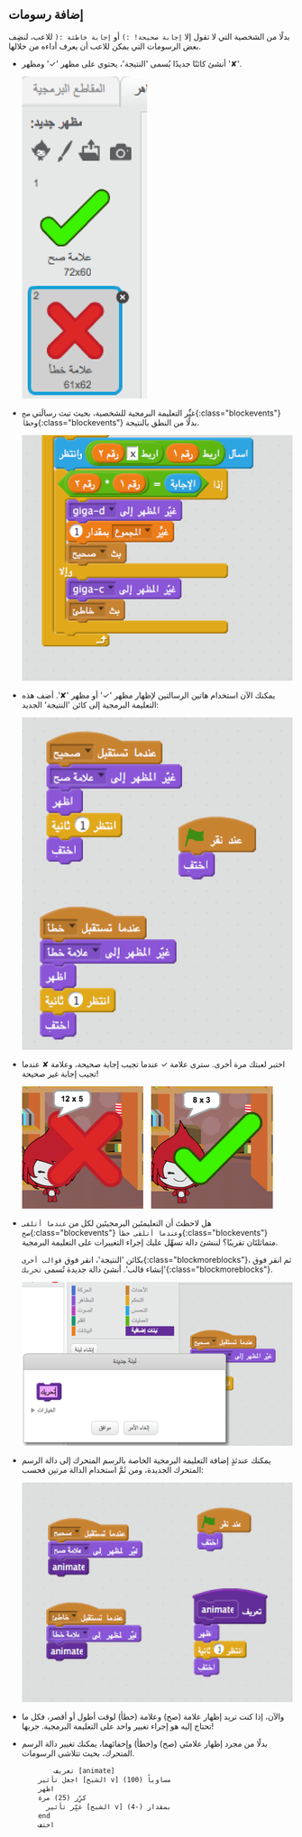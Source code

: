 ## إضافة رسومات

بدلًا من الشخصية التي لا تقول إلا `إجابة صحيحة! :)` أو `إجابة خاطئة :(` للاعب، لنضِف بعض الرسومات التي يمكن للاعب أن يعرف أداءه من خلالها.

+ أنشئ كائنًا جديدًا يُسمى 'النتيجة'، يحتوي على مظهر '✓' ومظهر '✘'.
    
    ![لقطة الشاشة](images/brain-result.png)

+ غيِّر التعليمة البرمجية للشخصية، بحيث تبث رسالَتي `صح`{:class="blockevents"} و`خطأ`{:class="blockevents"} بدلًا من النطق بالنتيجة.
    
    ![لقطة الشاشة](images/brain-broadcast-answer.png)

+ يمكنك الآن استخدام هاتين الرسالتين لإظهار مظهر '✓' أو مظهر '✘'. أضف هذه التعليمة البرمجية إلى كائن 'النتيجة' الجديد:
    
    ![لقطة الشاشة](images/brain-show-answer.png)

+ اختبر لعبتك مرة أخرى. سترى علامة ✓ عندما تجيب إجابة صحيحة، وعلامة ✘ عندما تجيب إجابة غير صحيحة!
    
    ![لقطة الشاشة](images/brain-test-answer.png)

+ هل لاحظتَ أن التعليمتَين البرمجيتَين لكل من `عندما أتلقى صح`{:class="blockevents"} و`عندما أتلقى خطأ`{:class="blockevents"} متماثلتَان تقريبًا؟ لننشئ دالة تسهِّل عليك إجراء التغييرات على التعليمة البرمجية.
    
    بكائن 'النتيجة'، انقر فوق `قوالب أخرى`{:class="blockmoreblocks"}، ثم انقر فوق 'إنشاء قالب'. أنشئ دالة جديدة تُسمى `تحريك`{:class="blockmoreblocks"}.
    
    ![لقطة الشاشة](images/brain-animate-function.png)

+ يمكنك عندئذٍ إضافة التعليمة البرمجية الخاصة بالرسم المتحرك إلى دالة الرسم المتحرك الجديدة، ومن ثَمَّ استخدام الدالة مرتين فحسب:
    
    ![لقطة الشاشة](images/brain-use-function.png)

+ والآن، إذا كنت تريد إظهار علامة (صح) وعلامة (خطأ) لوقت أطول أو أقصر، فكل ما تحتاج إليه هو إجراء تغيير واحد على التعليمة البرمجية. جربها!

+ بدلًا من مجرد إظهار علامتَي (صح) و(خطأ) وإخفائهما، يمكنك تغيير دالة الرسم المتحرك، بحيث تتلاشى الرسومات.
    
    ```blocks
        	تعريف [animate]
     	اجعل تأثير [الشبح v] مساوياً (100)
     	اظهر
     	كرِّر (25) مرة 
     	  غيِّر تأثير [الشبح v] بمقدار (-4)
     	end
     	اختف
    ```